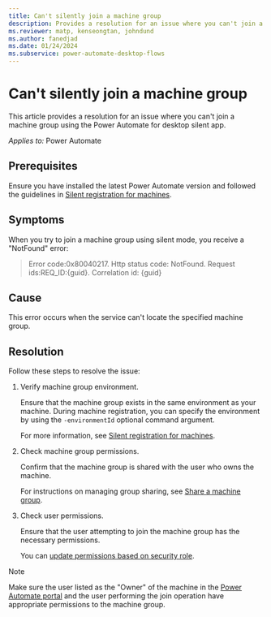 ```yaml
---
title: Can't silently join a machine group
description: Provides a resolution for an issue where you can't join a machine group using the Power Automate for desktop silent app.
ms.reviewer: matp, kenseongtan, johndund
ms.author: fanedjad
ms.date: 01/24/2024
ms.subservice: power-automate-desktop-flows
---
```

# Can't silently join a machine group

This article provides a resolution for an issue where you can't join a machine group using the Power Automate for desktop silent app.

_Applies to:_ Power Automate

## Prerequisites

Ensure you have installed the latest Power Automate version and followed the guidelines in [Silent registration for machines](/power-automate/desktop-flows/machines-silent-registration#silently-join-a-machine-group).

## Symptoms

When you try to join a machine group using silent mode, you receive a "NotFound" error:

> Error code:0x80040217. Http status code: NotFound. Request ids:REQ_ID:{guid}.
> Correlation id: {guid}

## Cause

This error occurs when the service can't locate the specified machine group.

## Resolution

Follow these steps to resolve the issue:

1. Verify machine group environment.

   Ensure that the machine group exists in the same environment as your machine. During machine registration, you can specify the environment by using the `-environmentId` optional command argument.

   For more information, see [Silent registration for machines](/power-automate/desktop-flows/machines-silent-registration#silently-join-a-machine-group).

2. Check machine group permissions.

   Confirm that the machine group is shared with the user who owns the machine.

   For instructions on managing group sharing, see [Share a machine group](/power-automate/desktop-flows/manage-machine-groups#share-a-machine-group).

3. Check user permissions.

   Ensure that the user attempting to join the machine group has the necessary permissions.

   You can [update permissions based on security role](/power-automate/desktop-flows/manage-machine-groups#update-permissions-based-on-security-role).

> [!NOTE]
> Make sure the user listed as the "Owner" of the machine in the [Power Automate portal](https://make.powerautomate.com/) and the user performing the join operation have appropriate permissions to the machine group.
